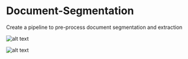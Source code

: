 # Document-Segmentation
Create a pipeline to pre-process document segmentation and extraction


![alt text](img.jpg?raw=true "Title")

![alt text](https://raw.githubusercontent.com/rakshithjk/Document-Segmentation/blob/master/output_2.jpg)
